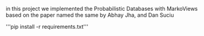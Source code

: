 in this project we implemented the Probabilistic Databases with MarkoViews 
based on the paper named the same by Abhay Jha, and Dan Suciu

'''pip install -r requirements.txt'''
